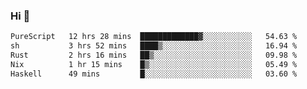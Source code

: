 ### Hi 👋

<!--START_SECTION:waka-->

```txt
PureScript   12 hrs 28 mins  █████████████▓░░░░░░░░░░░   54.63 %
sh           3 hrs 52 mins   ████▒░░░░░░░░░░░░░░░░░░░░   16.94 %
Rust         2 hrs 16 mins   ██▒░░░░░░░░░░░░░░░░░░░░░░   09.98 %
Nix          1 hr 15 mins    █▒░░░░░░░░░░░░░░░░░░░░░░░   05.49 %
Haskell      49 mins         █░░░░░░░░░░░░░░░░░░░░░░░░   03.60 %
```

<!--END_SECTION:waka-->
